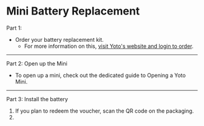 # Mini Battery Replacement

  

Part 1:
- Order your battery replacement kit.
	- For more information on this, [visit Yoto's website and login to order](https://us.yotoplay.com/recall/brk).
  
---

Part 2: Open up the Mini
- To open up a mini, check out the dedicated guide to Opening a Yoto Mini.


---

  
Part 3: Install the battery

1. If you plan to redeem the voucher, scan the QR code on the packaging.
2. 
